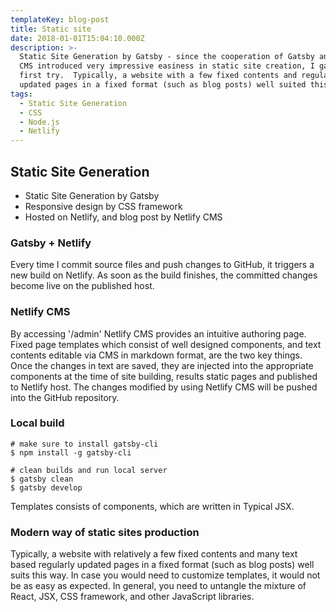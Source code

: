 ```yaml
---
templateKey: blog-post
title: Static site
date: 2018-01-01T15:04:10.000Z
description: >-
  Static Site Generation by Gatsby - since the cooperation of Gatsby and Netlify
  CMS introduced very impressive easiness in static site creation, I gave my
  first try.  Typically, a website with a few fixed contents and regularly
  updated pages in a fixed format (such as blog posts) well suited this way. 
tags:
  - Static Site Generation
  - CSS
  - Node.js
  - Netlify
---
```


## Static Site Generation

- Static Site Generation by Gatsby
- Responsive design by CSS framework
- Hosted on Netlify, and blog post by Netlify CMS

### Gatsby + Netlify

Every time I commit source files and push changes to GitHub, it triggers a new build on Netlify. As soon as the build finishes, the committed changes become live on the published host. 

### Netlify CMS

By accessing '/admin' Netlify CMS provides an intuitive authoring page. Fixed page templates which consist of well designed components, and  text contents editable via CMS in markdown format, are the two key things. Once the changes in text are saved, they are injected into the appropriate components at the time of site building, results static pages and published to Netlify host.  The changes modified by using Netlify CMS will be pushed into the GitHub repository. 

### Local build

    # make sure to install gatsby-cli
    $ npm install -g gatsby-cli

    # clean builds and run local server
    $ gatsby clean
    $ gatsby develop 

Templates consists of components, which are written in Typical JSX. 

### Modern way of static sites production

Typically, a website with relatively a few fixed contents and many text based regularly updated pages in a fixed format (such as blog posts) well suits this way. In case you would need to customize templates, it would not be as easy as expected. In general, you need to untangle the mixture of React, JSX, CSS framework, and other JavaScript libraries. 
